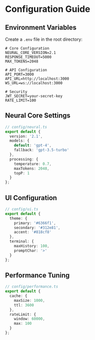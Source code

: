 # Configuration Guide

## Environment Variables

Create a `.env` file in the root directory:

```env
# Core Configuration
NEURAL_CORE_VERSION=2.1
RESPONSE_TIMEOUT=5000
MAX_TOKENS=2048

# API Configuration
API_PORT=3000
API_URL=http://localhost:3000
WS_URL=ws://localhost:3000

# Security
JWT_SECRET=your-secret-key
RATE_LIMIT=100
```

## Neural Core Settings

```typescript
// config/neural.ts
export default {
  version: '2.1',
  models: {
    default: 'gpt-4',
    fallback: 'gpt-3.5-turbo'
  },
  processing: {
    temperature: 0.7,
    maxTokens: 2048,
    topP: 1
  }
};
```

## UI Configuration

```typescript
// config/ui.ts
export default {
  theme: {
    primary: '#6366f1',
    secondary: '#312e81',
    accent: '#818cf8'
  },
  terminal: {
    maxHistory: 100,
    promptChar: '>'
  }
};
```

## Performance Tuning

```typescript
// config/performance.ts
export default {
  cache: {
    maxSize: 1000,
    ttl: 3600
  },
  rateLimit: {
    window: 60000,
    max: 100
  }
};
```